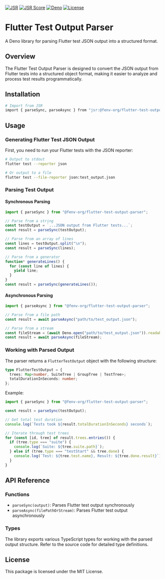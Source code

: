 [![JSR](https://jsr.io/badges/@fenv-org/flutter-test-output-parser)](https://jsr.io/@fenv-org/flutter-test-output-parser)
[![JSR Score](https://jsr.io/badges/@fenv-org/flutter-test-output-parser/score)](https://jsr.io/@fenv-org/flutter-test-output-parser)
[![Deno](https://img.shields.io/badge/deno-v2.2.10-brightgreen.svg)](https://deno.land/)
[![License](https://img.shields.io/badge/license-MIT-blue.svg)](https://opensource.org/licenses/MIT)

# Flutter Test Output Parser

A Deno library for parsing Flutter test JSON output into a structured format.

## Overview

The Flutter Test Output Parser is designed to convert the JSON output from
Flutter tests into a structured object format, making it easier to analyze and
process test results programmatically.

## Installation

```bash
# Import from JSR
import { parseSync, parseAsync } from "jsr:@fenv-org/flutter-test-output-parser";
```

## Usage

### Generating Flutter Test JSON Output

First, you need to run your Flutter tests with the JSON reporter:

```bash
# Output to stdout
flutter test --reporter json

# Or output to a file
flutter test --file-reporter json:test_output.json
```

### Parsing Test Output

#### Synchronous Parsing

```typescript
import { parseSync } from "@fenv-org/flutter-test-output-parser";

// Parse from a string
const testOutput = `...JSON output from Flutter tests...`;
const result = parseSync(testOutput);

// Parse from an array of lines
const lines = testOutput.split("\n");
const result = parseSync(lines);

// Parse from a generator
function* generateLines() {
  for (const line of lines) {
    yield line;
  }
}
const result = parseSync(generateLines());
```

#### Asynchronous Parsing

```typescript
import { parseAsync } from "@fenv-org/flutter-test-output-parser";

// Parse from a file path
const result = await parseAsync("path/to/test_output.json");

// Parse from a stream
const fileStream = (await Deno.open("path/to/test_output.json")).readable;
const result = await parseAsync(fileStream);
```

### Working with Parsed Output

The parser returns a `FlutterTestOutput` object with the following structure:

```typescript
type FlutterTestOutput = {
  trees: Map<number, SuiteTree | GroupTree | TestTree>;
  totalDurationInSeconds: number;
};
```

Example:

```typescript
import { parseSync } from "@fenv-org/flutter-test-output-parser";

const result = parseSync(testOutput);

// Get total test duration
console.log(`Tests took ${result.totalDurationInSeconds} seconds`);

// Iterate through test trees
for (const [id, tree] of result.trees.entries()) {
  if (tree.type === "suite") {
    console.log(`Suite: ${tree.suite.path}`);
  } else if (tree.type === "testStart" && tree.done) {
    console.log(`Test: ${tree.test.name}, Result: ${tree.done.result}`);
  }
}
```

## API Reference

### Functions

- `parseSync(output)`: Parses Flutter test output synchronously
- `parseAsync(filePathOrStream)`: Parses Flutter test output asynchronously

### Types

The library exports various TypeScript types for working with the parsed output
structure. Refer to the source code for detailed type definitions.

## License

This package is licensed under the MIT License.
